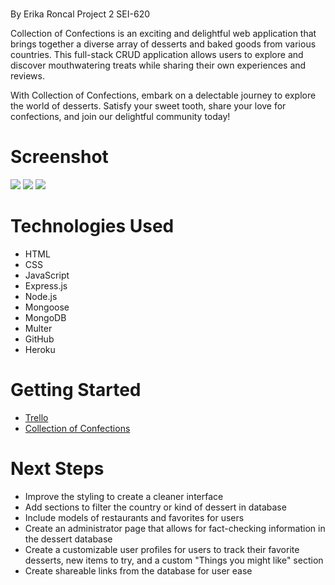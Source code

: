 # <Collection of Confections>
By Erika Roncal Project 2 SEI-620

Collection of Confections is an exciting and delightful web application that brings together a diverse array of desserts and baked goods from various countries. This full-stack CRUD application allows users to explore and discover mouthwatering treats while sharing their own experiences and reviews.

With Collection of Confections, embark on a delectable journey to explore the world of desserts. Satisfy your sweet tooth, share your love for confections, and join our delightful community today!


# Screenshot

<img src="https://i.imgur.com/RHewW6M.png">
<img src="https://i.imgur.com/rm0U4rd.png">
<img src="https://i.imgur.com/e8WTPeS.png">


# Technologies Used

-  HTML
-  CSS
-  JavaScript
-  Express.js
-  Node.js
-  Mongoose
-  MongoDB
-  Multer
-  GitHub
-  Heroku

# Getting Started

- [Trello](https://trello.com/b/ezk0lb5N/project-2)
- [Collection of Confections](https://collection-of-confections-fe8512da81c5.herokuapp.com/)

# Next Steps

- Improve the styling to create a cleaner interface
- Add sections to filter the country or kind of dessert in database
- Include models of restaurants and favorites for users
- Create an administrator page that allows for fact-checking information in the dessert database
- Create a customizable user profiles for users to track their favorite desserts, new items to try, and a custom "Things you might like" section
- Create shareable links from the database for user ease

